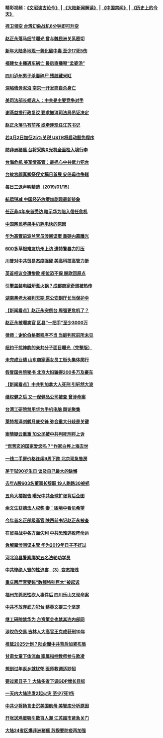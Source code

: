 #### 精彩视频：[《文昭谈古论今》](https://github.com/gfw-breaker/wenzhao/blob/master/README.md?t=01160930) | [《大陆新闻解读》](https://github.com/gfw-breaker/ntdtv-comedy/blob/master/README.md?t=01160930) | [《中国禁闻》](https://github.com/gfw-breaker/ntdtv-news/blob/master/README.md?t=01160930) | [《历史上的今天》](https://github.com/gfw-breaker/today-in-history/blob/master/README.md?t=01160930) 

#### [捍卫领空 台湾幻象战机6分钟即可升空](../pages/nsc413/n10978855.md?t=01160930) 

#### [赵正永落马细节曝光 曾与魏民洲关系密切](../pages/nsc413/n10978797.md?t=01160930) 

#### [新年大陆多地现一氧化碳中毒 至少17死5伤](../pages/nsc413/n10978653.md?t=01160930) 

#### [福建女主播遇车祸亡 最后直播喝“孟婆汤”](../pages/nsc413/n10978708.md?t=01160930) 

#### [四川泸州男子杀妻碎尸 残肢藏米缸](../pages/nsc413/n10978439.md?t=01160930) 

#### [深陷债务泥沼 南京一开发商自杀身亡](../pages/nsc413/n10978517.md?t=01160930) 


#### [美司法部长候选人：中共是主要竞争对手](../pages/nsc413/n10978457.md?t=01160930) 

#### [谢燕益提行政复议 要求撤消司法局吊证决定](../pages/nsc413/n10978446.md?t=01160930) 

#### [赵正永落马有前兆 或牵连现任江苏书记](../pages/nsc413/n10978408.md?t=01160930) 

#### [若3月2日加征25%关税 USTR将启动豁免程序](../pages/nsc413/n10978421.md?t=01160930) 

#### [防非洲猪瘟 台将采购X光机全面检入境行李](../pages/nsc413/n10978357.md?t=01160930) 

#### [台海危机 美军情高管：最担心中共武力犯台](../pages/nsc413/n10978241.md?t=01160930) 

#### [台故宫颜真卿祭侄文稿日首展 安倍母也争睹](../pages/nsc413/n10978253.md?t=01160930) 

#### [每日三退声明精选（2019/01/15）](../pages/nsc413/n10978381.md?t=01160930) 

#### [航运锐减 中国经济放缓加剧现最新迹象](../pages/nsc413/n10978088.md?t=01160930) 

#### [任正非4年来首受访 暗示华为陷入信任危机](../pages/nsc413/n10977688.md?t=01160930) 

#### [中国网民苹果手机耗电快的原因](../pages/nsc413/n10977534.md?t=01160930) 

#### [华为高管前波兰官员涉间谍案 重磅内幕曝光](../pages/nsc413/n10978092.md?t=01160930) 

#### [600多草根难友杭州上访 遭特警暴力打压](../pages/nsc413/n10977720.md?t=01160930) 

#### [川普对中共贸易态度强硬 美高科技高管力挺](../pages/nsc413/n10977844.md?t=01160930) 

#### [英首相议会遭惨败 相位恐不保 脱欧回原点](../pages/nsc413/n10977981.md?t=01160930) 

#### [引擎盖装电磁炉煮火锅？成都商家奇想被热传](../pages/nsc413/n10978046.md?t=01160930) 

#### [湖南黑老大被判无期 原公安副厅长当保护伞](../pages/nsc413/n10977930.md?t=01160930) 

#### [【新闻看点】赵正永突倒台 周强更危机了？](../pages/nsc413/n10977794.md?t=01160930) 

#### [赵正永被曝卖官 区县“一把手”至少3000万](../pages/nsc413/n10977816.md?t=01160930) 

#### [律师：谢伦伯格案程序不当 当庭判死前所未见](../pages/nsc413/n10977889.md?t=01160930) 

#### [纽约干扰神韵的亲共分子面目曝光（完整版）](../pages/nsc413/n10977993.md?t=01160930) 

#### [未完成业绩 山东商家逼女员工街头集体爬行](../pages/nsc413/n10977802.md?t=01160930) 

#### [假冒国务院秘书 北京大妈骗得200多万及豪车](../pages/nsc413/n10977474.md?t=01160930) 

#### [【新闻看点】中共判加拿大人死刑 引轩然大波](../pages/nsc413/n10977667.md?t=01160930) 

#### [继权健之后 又一保健品公司被查 曾涉命案](../pages/nsc413/n10977849.md?t=01160930) 

#### [台湾工研院禁用华为手机电脑 舆论聚集](../pages/nsc413/n10977350.md?t=01160930) 

#### [莱特希泽刘鹤月底交锋 弥合重大分歧是关键](../pages/nsc413/n10977740.md?t=01160930) 

#### [案情疑云重重 加公民被中共判死刑将上诉](../pages/nsc413/n10977650.md?t=01160930) 

#### [“您苦恋的国家爱您吗？”作家白桦上海去世](../pages/nsc413/n10977520.md?t=01160930) 

#### [一线二手房价格连续9周下跌 北京现急售房](../pages/nsc413/n10977758.md?t=01160930) 

#### [茅于轼90岁生日 谈及自己最大的缺憾](../pages/nsc413/n10977421.md?t=01160930) 

#### [去年A股603名董事长辞职 19人跑路30被抓](../pages/nsc413/n10977654.md?t=01160930) 

#### [五角大楼报告 曝光中共全球扩张背后企图](../pages/nsc413/n10977657.md?t=01160930) 

#### [余文生获德法人权奖 妻：困境中看见希望](../pages/nsc413/n10976147.md?t=01160930) 

#### [今年首名正部级高官 陕西前书记赵正永被查](../pages/nsc413/n10977431.md?t=01160930) 

#### [在贸易战中各方面失利 中共恐难逃败阵命运](../pages/nsc413/n10977366.md?t=01160930) 

#### [急解雇涉间谍主管 华为2019年日子不好过](../pages/nsc413/n10976038.md?t=01160930) 

#### [河北沧县警察绑架五名法轮功学员](../pages/nsc413/n10975512.md?t=01160930) 


#### [中共惨绝人寰的性迫害 （3）变态摧残](../pages/nsc413/n10920558.md?t=01160930) 

#### [重庆两厅官受贿“数额特别巨大”被起诉](../pages/nsc413/n10977082.md?t=01160930) 

#### [福州东莞恶性砍人事件后 四川乐山又现命案](../pages/nsc413/n10976821.md?t=01160930) 

#### [中共不放弃武力犯台 蔡英文提三个坚定](../pages/nsc413/n10976997.md?t=01160930) 

#### [继工研院禁华为 台资策会也禁其连内部网](../pages/nsc413/n10976937.md?t=01160930) 

#### [涉权色交易 吉林人大高官王克成获刑10年](../pages/nsc413/n10976904.md?t=01160930) 

#### [推延2025计划？陆企曝中共背后加紧布局](../pages/nsc413/n10976795.md?t=01160930) 

#### [甘肃女童下体流血 家属指控教师参与欺凌](../pages/nsc413/n10976372.md?t=01160930) 

#### [想到过年返乡就忧郁 医师教调适妙招](../pages/nsc413/n10976777.md?t=01160930) 

#### [要过紧日子？ 大陆多省下调GDP增长目标](../pages/nsc413/n10976256.md?t=01160930) 

#### [一天内大陆连发2起火灾 至少7死1伤](../pages/nsc413/n10976624.md?t=01160930) 

#### [中共少将扬言击沉美国航母 美智库分析原因](../pages/nsc413/n10976673.md?t=01160930) 

#### [开张送鸡蛋吸引数百人潮 江苏超市紧急关门](../pages/nsc413/n10976204.md?t=01160930) 

#### [大陆24省区爆非洲猪瘟 苏揆要防疫再加强](../pages/nsc413/n10976445.md?t=01160930) 

